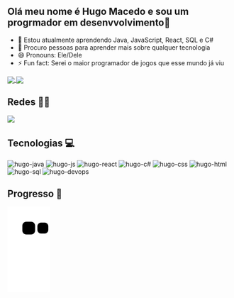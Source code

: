 ## Olá meu nome é Hugo Macedo e sou um progrmador em desenvvolvimento👋

- 🌱 Estou atualmente aprendendo Java, JavaScript, React, SQL e C#
- 🤔 Procuro pessoas para aprender mais sobre qualquer tecnologia
- 😄 Pronouns: Ele/Dele
- ⚡ Fun fact: Serei o maior programador de jogos que esse mundo já viu

<a href="https://github.com/anuraghazra/github-readme-stats">
  <img height=200 align="center" src="https://github-readme-stats.vercel.app/api?username=HMCarvalho-220&theme=radical" />
</a>
<a href="https://github.com/anuraghazra/convoychat">
  <img height=200 align="center" src="https://github-readme-stats.vercel.app/api/top-langs?username=HMCarvalho-220&theme=radical&layout=compact&langs_count=8&card_width=320" />
</a>

## Redes 👨‍💻
<div>
  <a href="https://www.linkedin.com/in/hugo-macedo-de-carvalho-0b896b181/" target="_blank"><img src="https://img.shields.io/badge/LinkedIn-0077B5?style=for-the-badge&logo=linkedin&logoColor=white" target="_blank"></a>
</div>

## Tecnologias 💻
<div>
    <img aling="center" alt="hugo-java" height="45" width="60" src="https://cdn.jsdelivr.net/gh/devicons/devicon@latest/icons/java/java-plain.svg"
    style="max-width:100%;">
    <img aling="center" alt="hugo-js" height="45" width="60" src="https://cdn.jsdelivr.net/gh/devicons/devicon@latest/icons/javascript/javascript-original.svg"
    style="max-width:100%;">
    <img aling="center" alt="hugo-react" height="45" width="60" src="https://cdn.jsdelivr.net/gh/devicons/devicon@latest/icons/react/react-original.svg"
    style="max-width:100%;">
    <img aling="center" alt="hugo-c#" height="45" width="60" src="https://cdn.jsdelivr.net/gh/devicons/devicon@latest/icons/csharp/csharp-original.svg"
    style="max-width:100%;">
    <img aling="center" alt="hugo-css" height="45" width="60" src="https://cdn.jsdelivr.net/gh/devicons/devicon@latest/icons/css3/css3-original.svg"
    style="max-width:100%;">
    <img aling="center" alt="hugo-html" height="45" width="60" src="https://cdn.jsdelivr.net/gh/devicons/devicon@latest/icons/html5/html5-original-wordmark.svg"
    style="max-width:100%;">
    <img aling="center" alt="hugo-sql" height="45" width="60" src="https://cdn.jsdelivr.net/gh/devicons/devicon@latest/icons/mysql/mysql-original.svg"
    style="max-width:100%;">
    <img aling="center" alt="hugo-devops" height="45" width="60" src="https://cdn.jsdelivr.net/gh/devicons/devicon@latest/icons/azuredevops/azuredevops-original.svg"
    style="max-width:100%;">
</div>

## Progresso 🚧
![snake gif](https://github.com/HMCarvalho-220/HMCarvalho-220/blob/output/github-contribution-grid-snake.svg)
